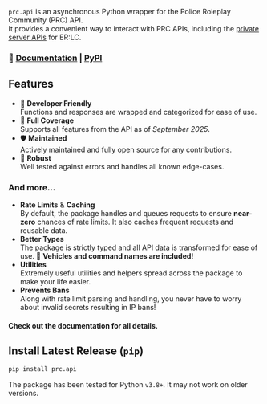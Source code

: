 `prc.api` is an asynchronous Python wrapper for the Police Roleplay Community (PRC) API.  
It provides a convenient way to interact with PRC APIs, including the [private server APIs](https://apidocs.policeroleplay.community) for ER:LC.

### 📖 [Documentation](https://github.com/TychoTeam/prc.api-py/wiki) | [PyPI](https://pypi.org/project/prc.api)

## Features

- 🧩 **Developer Friendly**  
  Functions and responses are wrapped and categorized for ease of use.
- 💫 **Full Coverage**  
  Supports all features from the API as of _September 2025_.
- 🛡️ **Maintained**  
  Actively maintained and fully open source for any contributions.
- 💪 **Robust**  
  Well tested against errors and handles all known edge-cases.

### And more...

- **Rate Limits** & **Caching**  
  By default, the package handles and queues requests to ensure **near-zero** chances of rate limits. It also caches frequent requests and reusable data.
- **Better Types**  
  The package is strictly typed and all API data is transformed for ease of use. 🎊 **Vehicles and command names are included!**
- **Utilities**  
  Extremely useful utilities and helpers spread across the package to make your life easier.
- **Prevents Bans**  
  Along with rate limit parsing and handling, you never have to worry about invalid secrets resulting in IP bans!

#### Check out the documentation for all details.

## Install Latest Release (`pip`)

```sh
pip install prc.api
```

The package has been tested for Python `v3.8+`. It may not work on older versions.
